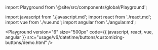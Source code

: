 import Playground from '@site/src/components/global/Playground';

import javascript from './javascript.md';
import react from './react.md';
import vue from './vue.md';
import angular from './angular.md';

<Playground
version="6"
size="500px"
code={{ javascript, react, vue, angular }}
src="usage/v6/datetime/buttons/customizing-buttons/demo.html"
/>
